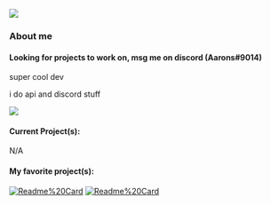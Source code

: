 ![](https://komarev.com/ghpvc/?username=copypastin&style=flat-square)

### About me
#### Looking for projects to work on, msg me on discord (Aarons#9014)
super cool dev

i do api and discord stuff

[![](https://github-readme-stats.vercel.app/api/top-langs/?username=copypastin&layout=compact&theme=dark)](https://github.com/copypastin?tab=repositories)


#### Current Project(s):

N/A

#### My favorite project(s):

[![Readme%20Card](https://github-readme-stats.vercel.app/api/pin/?username=copypastin&repo=public-serverstats&theme=dark)](https://github.com/copypastin/public-serverstats) [![Readme%20Card](https://github-readme-stats.vercel.app/api/pin/?username=copypastin&repo=owBot&theme=dark)](https://github.com/copypastin/owBot)

